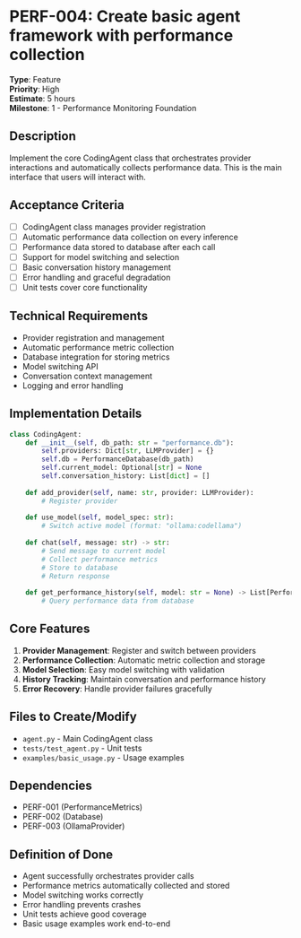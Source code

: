 # PERF-004: Create basic agent framework with performance collection

**Type**: Feature  
**Priority**: High  
**Estimate**: 5 hours  
**Milestone**: 1 - Performance Monitoring Foundation

## Description
Implement the core CodingAgent class that orchestrates provider interactions and automatically collects performance data. This is the main interface that users will interact with.

## Acceptance Criteria
- [ ] CodingAgent class manages provider registration
- [ ] Automatic performance data collection on every inference
- [ ] Performance data stored to database after each call
- [ ] Support for model switching and selection
- [ ] Basic conversation history management
- [ ] Error handling and graceful degradation
- [ ] Unit tests cover core functionality

## Technical Requirements
- Provider registration and management
- Automatic performance metric collection
- Database integration for storing metrics
- Model switching API
- Conversation context management
- Logging and error handling

## Implementation Details
```python
class CodingAgent:
    def __init__(self, db_path: str = "performance.db"):
        self.providers: Dict[str, LLMProvider] = {}
        self.db = PerformanceDatabase(db_path)
        self.current_model: Optional[str] = None
        self.conversation_history: List[dict] = []
    
    def add_provider(self, name: str, provider: LLMProvider):
        # Register provider
        
    def use_model(self, model_spec: str):
        # Switch active model (format: "ollama:codellama")
        
    def chat(self, message: str) -> str:
        # Send message to current model
        # Collect performance metrics
        # Store to database
        # Return response
        
    def get_performance_history(self, model: str = None) -> List[PerformanceMetrics]:
        # Query performance data from database
```

## Core Features
1. **Provider Management**: Register and switch between providers
2. **Performance Collection**: Automatic metric collection and storage
3. **Model Selection**: Easy model switching with validation
4. **History Tracking**: Maintain conversation and performance history
5. **Error Recovery**: Handle provider failures gracefully

## Files to Create/Modify
- `agent.py` - Main CodingAgent class
- `tests/test_agent.py` - Unit tests
- `examples/basic_usage.py` - Usage examples

## Dependencies
- PERF-001 (PerformanceMetrics)
- PERF-002 (Database)
- PERF-003 (OllamaProvider)

## Definition of Done
- Agent successfully orchestrates provider calls
- Performance metrics automatically collected and stored
- Model switching works correctly
- Error handling prevents crashes
- Unit tests achieve good coverage
- Basic usage examples work end-to-end